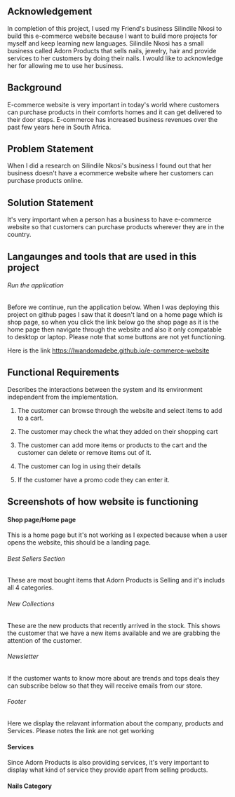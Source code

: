 ## Acknowledgement
In completion of this project, I used my Friend's business Silindile Nkosi to build this e-commerce website because I want to build more projects for myself and keep learning new languages. Silindile Nkosi has a small business called Adorn Products that sells nails, jewelry, hair and provide services to her customers by doing their nails. I would like to acknowledge her for allowing me to use her business. 

## Background
E-commerce website is very important in today's world where customers can purchase products in their comforts homes and it can get delivered to their door steps. E-commerce has increased business revenues over the past few years here in South Africa. 


## Problem Statement 
When I did a research on Silindile Nkosi's business I found out that her business doesn't have a ecommerce website where her customers can purchase products online. 

## Solution Statement 
It's very important when a person has a business to have e-commerce website so that customers can purchase products wherever they are in the country. 

## Langaunges and tools that are used in this project

###### Run the application 
Before we continue, run the application below. When I was deploying this project on github pages I saw that it doesn't land on a home page which is shop page, so when you click the link below go the shop page as it is the home page then navigate through the website and also it only compatable to desktop or laptop. Please note that some buttons are not yet functioning. 

Here is the link
https://lwandomadebe.github.io/e-commerce-website

## Functional Requirements 
Describes the interactions between the system and its environment independent from the implementation. 

1. The customer can browse through the website and select items to add to a cart. 

2. The customer may check the what they added on their shopping cart

3. The customer can add more items or products to the cart and the customer can delete or remove items out of it. 

4. The customer can log in using their details

5. If the customer have a promo code they can enter it.

## Screenshots of how website is functioning 
#### Shop page/Home page
This is a home page but it's not working as I expected because when a user opens the website, this should be a landing page. 

###### Best Sellers Section 
These are most bought items that Adorn Products is Selling and it's includs all 4 categories. 

###### New Collections
These are the new products that recently arrived in the stock. This shows the customer that we have a new items available and we are grabbing the attention of the customer. 

###### Newsletter
If the customer wants to know more about are trends and tops deals they can subscribe below so that they will receive emails from our store. 

###### Footer
Here we display the relavant information about the company, products and Services. Please notes the link are not get working 

#### Services 
Since Adorn Products is also providing services, it's very important to display what kind of service they provide apart from selling products. 

#### Nails Category 

